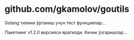 # github.com/gkamolov/goutils

Golang тилини ўрганиш учун тест функциялар...

Пакетнинг v1.2.0 версияси яратилди. Кичик ўзгаришлар... 